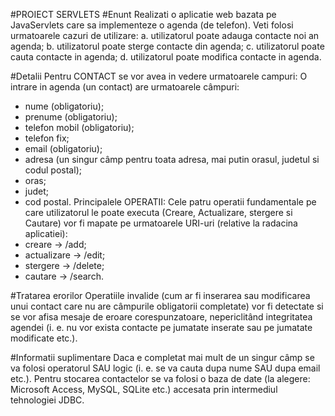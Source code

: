 #PROIECT SERVLETS
#Enunt
Realizati o aplicatie web bazata pe JavaServlets care sa implementeze o agenda (de telefon). Veti folosi urmatoarele cazuri de utilizare:
a. utilizatorul poate adauga contacte noi an agenda;
b. utilizatorul poate sterge contacte din agenda;
c. utilizatorul poate cauta contacte in agenda;
d. utilizatorul poate modifica contacte in agenda.

#Detalii
Pentru CONTACT se vor avea in vedere urmatoarele campuri:
O intrare in agenda (un contact) are urmatoarele câmpuri:
- nume (obligatoriu);
- prenume (obligatoriu);
- telefon mobil (obligatoriu);
- telefon fix;
- email (obligatoriu);
- adresa (un singur câmp pentru toata adresa, mai putin orasul, judetul si codul postal);
- oras;
- judet;
- cod postal.
Principalele OPERATII:
Cele patru operatii fundamentale pe care utilizatorul le poate executa (Creare, Actualizare, stergere si Cautare) vor fi mapate pe urmatoarele URI-uri (relative la radacina aplicatiei):
- creare → /add;
- actualizare → /edit;
- stergere → /delete;
- cautare → /search.

#Tratarea erorilor
Operatiile invalide (cum ar fi inserarea sau modificarea unui contact care nu are câmpurile obligatorii completate) vor fi detectate si se vor afisa mesaje de eroare corespunzatoare, nepericlitând integritatea agendei (i. e. nu vor exista contacte pe jumatate inserate sau pe jumatate modificate etc.).

#Informatii suplimentare
Daca e completat mai mult de un singur câmp se va folosi operatorul SAU logic (i. e. se va cauta dupa nume SAU dupa email etc.). Pentru stocarea contactelor se va folosi o baza de date (la alegere: Microsoft Access, MySQL, SQLite etc.) accesata prin intermediul tehnologiei JDBC.
